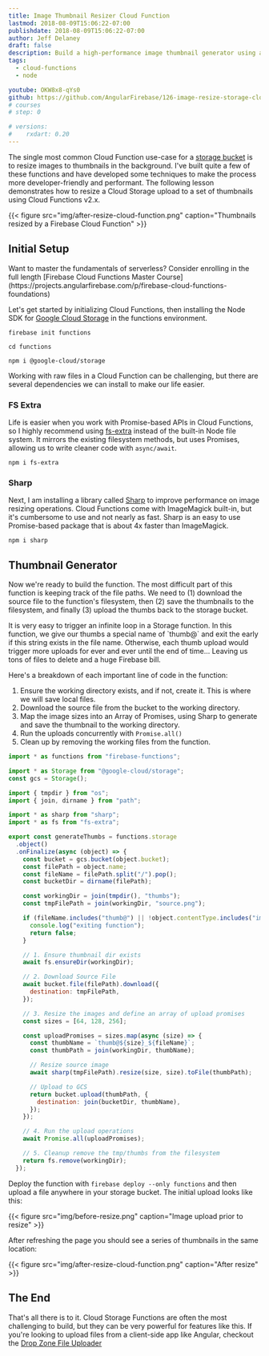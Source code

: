```yaml
---
title: Image Thumbnail Resizer Cloud Function
lastmod: 2018-08-09T15:06:22-07:00
publishdate: 2018-08-09T15:06:22-07:00
author: Jeff Delaney
draft: false
description: Build a high-performance image thumbnail generator using a Firebase Storage Cloud Function and Sharp.
tags:
  - cloud-functions
  - node

youtube: OKW8x8-qYs0
github: https://github.com/AngularFirebase/126-image-resize-storage-cloud-function
# courses
# step: 0

# versions:
#    rxdart: 0.20
---
```


The single most common Cloud Function use-case for a [storage bucket](https://firebase.google.com/docs/storage/) is to resize images to thumbnails in the background. I've built quite a few of these functions and have developed some techniques to make the process more developer-friendly and performant. The following lesson demonstrates how to resize a Cloud Storage upload to a set of thumbnails using Cloud Functions v2.x.

{{< figure src="img/after-resize-cloud-function.png" caption="Thumbnails resized by a Firebase Cloud Function" >}}

## Initial Setup

<p class="success">Want to master the fundamentals of serverless? Consider enrolling in the full length [Firebase Cloud Functions Master Course](https://projects.angularfirebase.com/p/firebase-cloud-functions-foundations)</p>

Let's get started by initializing Cloud Functions, then installing the Node SDK for [Google Cloud Storage](https://cloud.google.com/nodejs/docs/reference/storage/1.5.x/) in the functions environment.

```shell
firebase init functions

cd functions

npm i @google-cloud/storage
```

Working with raw files in a Cloud Function can be challenging, but there are several dependencies we can install to make our life easier.

### FS Extra

Life is easier when you work with Promise-based APIs in Cloud Functions, so I highly recommend using [fs-extra](https://github.com/jprichardson/node-fs-extra) instead of the built-in Node file system. It mirrors the existing filesystem methods, but uses Promises, allowing us to write cleaner code with `async/await`.

```shell
npm i fs-extra
```

### Sharp

Next, I am installing a library called [Sharp](http://sharp.dimens.io/en/stable/) to improve performance on image resizing operations. Cloud Functions come with ImageMagick built-in, but it's cumbersome to use and not nearly as fast. Sharp is an easy to use Promise-based package that is about 4x faster than ImageMagick.

```
npm i sharp
```

## Thumbnail Generator

Now we're ready to build the function. The most difficult part of this function is keeping track of the file paths. We need to (1) download the source file to the function's filesystem, then (2) save the thumbnails to the filesystem, and finally (3) upload the thumbs back to the storage bucket.

<p class="warn">It is very easy to trigger an infinite loop in a Storage function. In this function, we give our thumbs a special name of `thumb@` and exit the early if this string exists in the file name. Otherwise, each thumb upload would trigger more uploads for ever and ever until the end of time... Leaving us tons of files to delete and a huge Firebase bill.</p>

Here's a breakdown of each important line of code in the function:

1. Ensure the working directory exists, and if not, create it. This is where we will save local files.
2. Download the source file from the bucket to the working directory.
3. Map the image sizes into an Array of Promises, using Sharp to generate and save the thumbnail to the working directory.
4. Run the uploads concurrently with `Promise.all()`
5. Clean up by removing the working files from the function.

```js
import * as functions from "firebase-functions";

import * as Storage from "@google-cloud/storage";
const gcs = Storage();

import { tmpdir } from "os";
import { join, dirname } from "path";

import * as sharp from "sharp";
import * as fs from "fs-extra";

export const generateThumbs = functions.storage
  .object()
  .onFinalize(async (object) => {
    const bucket = gcs.bucket(object.bucket);
    const filePath = object.name;
    const fileName = filePath.split("/").pop();
    const bucketDir = dirname(filePath);

    const workingDir = join(tmpdir(), "thumbs");
    const tmpFilePath = join(workingDir, "source.png");

    if (fileName.includes("thumb@") || !object.contentType.includes("image")) {
      console.log("exiting function");
      return false;
    }

    // 1. Ensure thumbnail dir exists
    await fs.ensureDir(workingDir);

    // 2. Download Source File
    await bucket.file(filePath).download({
      destination: tmpFilePath,
    });

    // 3. Resize the images and define an array of upload promises
    const sizes = [64, 128, 256];

    const uploadPromises = sizes.map(async (size) => {
      const thumbName = `thumb@${size}_${fileName}`;
      const thumbPath = join(workingDir, thumbName);

      // Resize source image
      await sharp(tmpFilePath).resize(size, size).toFile(thumbPath);

      // Upload to GCS
      return bucket.upload(thumbPath, {
        destination: join(bucketDir, thumbName),
      });
    });

    // 4. Run the upload operations
    await Promise.all(uploadPromises);

    // 5. Cleanup remove the tmp/thumbs from the filesystem
    return fs.remove(workingDir);
  });
```

Deploy the function with `firebase deploy --only functions` and then upload a file anywhere in your storage bucket. The initial upload looks like this:

{{< figure src="img/before-resize.png" caption="Image upload prior to resize" >}}

After refreshing the page you should see a series of thumbnails in the same location:

{{< figure src="img/after-resize-cloud-function.png" caption="After resize" >}}

## The End

That's all there is to it. Cloud Storage Functions are often the most challenging to build, but they can be very powerful for features like this. If you're looking to upload files from a client-side app like Angular, checkout the [Drop Zone File Uploader](https://angularfirebase.com/lessons/firebase-storage-with-angularfire-dropzone-file-uploader/)
